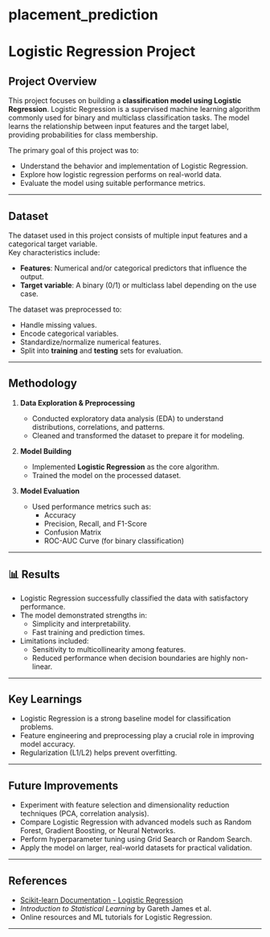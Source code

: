 # placement_prediction
# Logistic Regression Project

##  Project Overview
This project focuses on building a **classification model using Logistic Regression**. Logistic Regression is a supervised machine learning algorithm commonly used for binary and multiclass classification tasks. The model learns the relationship between input features and the target label, providing probabilities for class membership.

The primary goal of this project was to:
- Understand the behavior and implementation of Logistic Regression.
- Explore how logistic regression performs on real-world data.
- Evaluate the model using suitable performance metrics.

---

##  Dataset
The dataset used in this project consists of multiple input features and a categorical target variable.  
Key characteristics include:
- **Features**: Numerical and/or categorical predictors that influence the output.
- **Target variable**: A binary (0/1) or multiclass label depending on the use case.

The dataset was preprocessed to:
- Handle missing values.
- Encode categorical variables.
- Standardize/normalize numerical features.
- Split into **training** and **testing** sets for evaluation.

---

##  Methodology
1. **Data Exploration & Preprocessing**
   - Conducted exploratory data analysis (EDA) to understand distributions, correlations, and patterns.
   - Cleaned and transformed the dataset to prepare it for modeling.

2. **Model Building**
   - Implemented **Logistic Regression** as the core algorithm.
   - Trained the model on the processed dataset.

3. **Model Evaluation**
   - Used performance metrics such as:
     - Accuracy
     - Precision, Recall, and F1-Score
     - Confusion Matrix
     - ROC-AUC Curve (for binary classification)

---

## 📊 Results
- Logistic Regression successfully classified the data with satisfactory performance.
- The model demonstrated strengths in:
  - Simplicity and interpretability.
  - Fast training and prediction times.
- Limitations included:
  - Sensitivity to multicollinearity among features.
  - Reduced performance when decision boundaries are highly non-linear.

---

##  Key Learnings
- Logistic Regression is a strong baseline model for classification problems.
- Feature engineering and preprocessing play a crucial role in improving model accuracy.
- Regularization (L1/L2) helps prevent overfitting.

---

##  Future Improvements
- Experiment with feature selection and dimensionality reduction techniques (PCA, correlation analysis).
- Compare Logistic Regression with advanced models such as Random Forest, Gradient Boosting, or Neural Networks.
- Perform hyperparameter tuning using Grid Search or Random Search.
- Apply the model on larger, real-world datasets for practical validation.

---

##  References
- [Scikit-learn Documentation - Logistic Regression](https://scikit-learn.org/stable/modules/linear_model.html#logistic-regression)
- *Introduction to Statistical Learning* by Gareth James et al.
- Online resources and ML tutorials for Logistic Regression.

---
